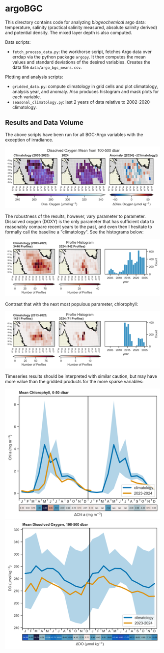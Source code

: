 # argoBGC

This directory contains code for analyzing _biogeochemical_ argo data: temperature, salinity (practical salinity measured, absolute salinity derived) and potential density. The mixed layer depth is also computed. 

Data scripts:

- `fetch_process_data.py`: the workhorse script, fetches Argo data over errdap via the python package `argopy`. It then computes the mean values and standard deviations of the desired variables. Creates the data file `data/argo_bgc_means.csv`.

Plotting and analysis scripts:

- `gridded_data.py`: compute climatology in grid cells and plot climatology, analysis year, and anomaly. Also produces histogram and mask plots for each variable.
- `seasonal_climatology.py`: last 2 years of data relative to 2002-2020 climatology.

## Results and Data Volume

The above scripts have been run for all BGC-Argo variables with the exception of irradiance. 

![DOXY histogram figure](figures/2024/grid/DOXY_100-500dbar_map.png)

The robustness of the results, however, vary parameter to parameter. Dissolved oxygen (DOXY) is the only parameter that has sufficient data to reasonably compare recent years to the past, and even then I hesitate to formally call the baseline a "climatology". See the histograms below: 

![DOXY histogram figure](figures/2024/grid/DOXY_histogram_map.png)

Contrast that with the next most populous parameter, chlorophyll:

![CHLA histogram figure](figures/2024/grid/CHLA_histogram_map.png)

Timeseries results should be interpreted with similar caution, but may have more value than the gridded products for the more sparse variables: 

![DOXY seasonal figure](figures/2024/timeseries/CHLA_0-50dbar_2year_seasonal_cycle.png)
![CHLA seasonal figure](figures/2024/timeseries/DOXY_100-500dbar_2year_seasonal_cycle.png)